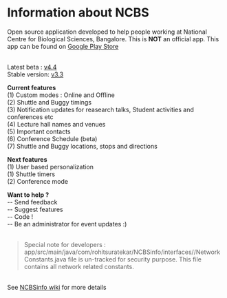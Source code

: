 # Information about NCBS

Open source application developed to help people working at National Centre for Biological Sciences, Bangalore. This is <b>NOT</b> an official app. This app can be found on <a href= "https://play.google.com/store/apps/details?id=com.rohitsuratekar.NCBSinfo">Google Play Store</a><br></br>

Latest beta : <a href = https://github.com/rohitsuratekar/NCBSinfo> v4.4 </a></br>
Stable version: <a href =https://github.com/NCBSinfo/NCBSinfo/tree/ba5a237072a818bb239de3da9ce09773a035997c> v3.3 </a></br>

<b>Current features</b> </br>
(1) Custom modes : Online and Offline </br>
(2) Shuttle and Buggy timings </br>
(3) Notification updates for reasearch talks, Student activities and conferences etc </br>
(4) Lecture hall names and venues </br>
(5) Important contacts </br>
(6) Conference Schedule (beta) </br>
(7) Shuttle and Buggy locations, stops and directions </br>

<b>Next features </b></br>
(1) User based personalization </br>
(1) Shuttle timers </br>
(2) Conference mode </br>

<b> Want to help ? </b></br>
-- Send feedback </br>
-- Suggest features</br>
-- Code !</br>
-- Be an administrator for event updates :) </br></br>

> Special note for developers :  app/src/main/java/com/rohitsuratekar/NCBSinfo/interfaces//NetworkConstants.java file is un-tracked for security purpose. This file contains all network related constants. 

</br>
See <a href = https://github.com/NCBSinfo/NCBSinfo/wiki >NCBSinfo wiki</a> for more details
